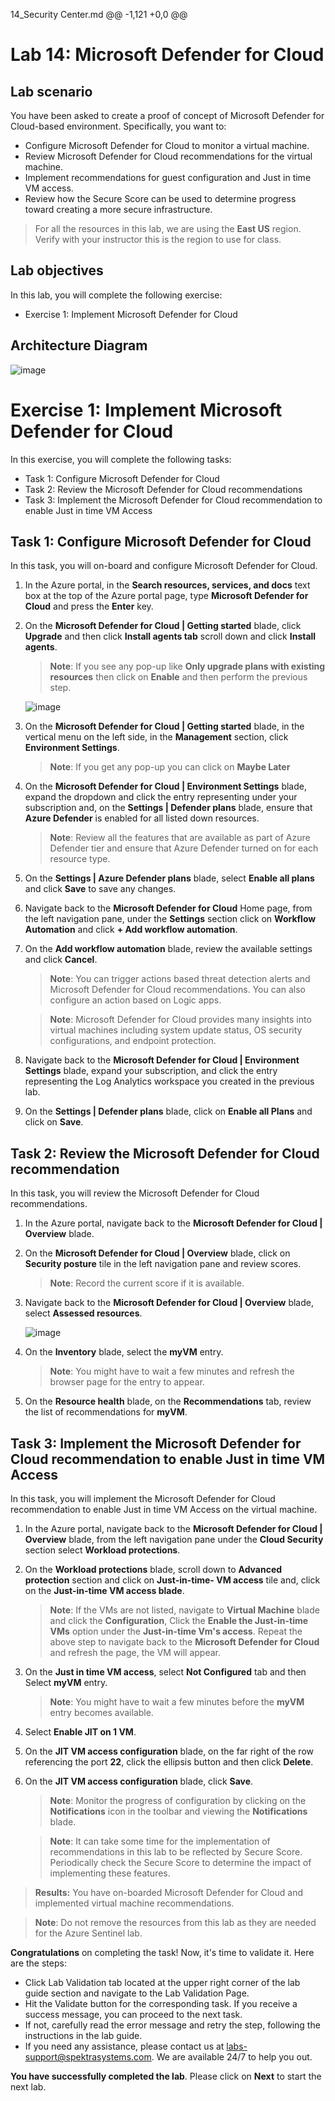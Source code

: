 14_Security Center.md
@@ -1,121 +0,0 @@
# Lab 14: Microsoft Defender for Cloud

## Lab scenario
You have been asked to create a proof of concept of Microsoft Defender for Cloud-based environment. Specifically, you want to:
- Configure Microsoft Defender for Cloud to monitor a virtual machine.
- Review Microsoft Defender for Cloud recommendations for the virtual machine.
- Implement recommendations for guest configuration and Just in time VM access. 
- Review how the Secure Score can be used to determine progress toward creating a more secure infrastructure.

 > For all the resources in this lab, we are using the **East US** region. Verify with your instructor this is the region to use for class. 

## Lab objectives
In this lab, you will complete the following exercise:
- Exercise 1: Implement Microsoft Defender for Cloud

## Architecture Diagram

![image](https://user-images.githubusercontent.com/91347931/157537800-94a64b6e-026c-41b2-970e-f8554ce1e0ab.png)

# Exercise 1: Implement Microsoft Defender for Cloud

In this exercise, you will complete the following tasks:

- Task 1: Configure Microsoft Defender for Cloud
- Task 2: Review the Microsoft Defender for Cloud recommendations
- Task 3: Implement the Microsoft Defender for Cloud recommendation to enable Just in time VM Access

## Task 1: Configure Microsoft Defender for Cloud

In this task, you will on-board and configure Microsoft Defender for Cloud.

1. In the Azure portal, in the **Search resources, services, and docs** text box at the top of the Azure portal page, type **Microsoft Defender for Cloud** and press the **Enter** key.

1. On the **Microsoft Defender for Cloud \| Getting started** blade, click **Upgrade** and then click **Install agents tab** scroll down and click **Install agents**.

   >**Note**: If you see any pop-up like **Only upgrade plans with existing resources** then click on **Enable** and then perform the previous step.
   
   
     ![image](../images/Az-500lab14-upgrade.png) 
     
1. On the **Microsoft Defender for Cloud \| Getting started** blade, in the vertical menu on the left side, in the **Management** section, click **Environment Settings**.
 
   >**Note**: If you get any pop-up you can click on **Maybe Later**

1. On the **Microsoft Defender for Cloud \| Environment Settings** blade, expand the dropdown and click the entry representing under your subscription and, on the **Settings \| Defender plans** blade, ensure that **Azure Defender** is enabled for all listed down resources. 

    >**Note**: Review all the features that are available as part of Azure Defender tier and ensure that Azure Defender turned on for each resource type. 

1. On the **Settings \| Azure Defender plans** blade, select **Enable all plans** and click **Save** to save any changes.

1. Navigate back to the **Microsoft Defender for Cloud** Home page, from the left navigation pane, under the **Settings** section click on **Workflow Automation** and  click **+ Add workflow automation**.

1. On the **Add workflow automation** blade, review the available settings and click **Cancel**.

    >**Note**: You can trigger actions based threat detection alerts and Microsoft Defender for Cloud recommendations. You can also configure an action based on Logic apps. 

    >**Note**: Microsoft Defender for Cloud provides many insights into virtual machines including system update status, OS security configurations, and endpoint protection.

1. Navigate back to the **Microsoft Defender for Cloud | Environment Settings** blade, expand your subscription, and click the entry representing the Log Analytics workspace you created in the previous lab.

1. On the **Settings \| Defender plans** blade, click on **Enable all Plans** and click  on **Save**.


## Task 2: Review the Microsoft Defender for Cloud recommendation

In this task, you will review the Microsoft Defender for Cloud recommendations. 

1. In the Azure portal, navigate back to the **Microsoft Defender for Cloud \| Overview** blade. 

1. On the **Microsoft Defender for Cloud \| Overview** blade, click on **Security posture** tile in the left navigation pane and review scores.

    >**Note**: Record the current score if it is available.

1. Navigate back to the **Microsoft Defender for Cloud \| Overview** blade, select **Assessed resources**.

   ![image](../images/AZ-500-assesesresources.png) 

1. On the **Inventory** blade, select the **myVM** entry.

    >**Note**: You might have to wait a few minutes and refresh the browser page for the entry to appear.
    
1. On the **Resource health** blade, on the **Recommendations** tab, review the list of recommendations for **myVM**.


## Task 3: Implement the Microsoft Defender for Cloud recommendation to enable Just in time VM Access

In this task, you will implement the Microsoft Defender for Cloud recommendation to enable Just in time VM Access on the virtual machine. 

1. In the Azure portal, navigate back to the **Microsoft Defender for Cloud \| Overview** blade, from the left navigation pane under the **Cloud Security** section select **Workload protections**.

2. On the **Workload protections** blade, scroll down to **Advanced protection** section and click on **Just-in-time- VM access** tile and, click on the **Just-in-time VM access blade**.

    >**Note**: If the VMs are not listed, navigate to **Virtual Machine** blade and click the **Configuration**, Click the **Enable the Just-in-time VMs** option       under the **Just-in-time Vm's access**. Repeat the above step to navigate back to the **Microsoft Defender for Cloud** and refresh the page, the VM will appear.

3. On the **Just in time VM access**, select **Not Configured** tab and then Select **myVM** entry.

    >**Note**: You might have to wait a few minutes before the **myVM** entry becomes available.

4. Select **Enable JIT on 1 VM**.

5. On the **JIT VM access configuration** blade, on the far right of the row referencing the port **22**, click the ellipsis button and then click **Delete**.

6. On the **JIT VM access configuration** blade, click **Save**.

    >**Note**: Monitor the progress of configuration by clicking on the **Notifications** icon in the toolbar and viewing the **Notifications** blade. 

    >**Note**: It can take some time for the implementation of recommendations in this lab to be reflected by Secure Score. Periodically check the Secure Score to determine the impact of implementing these features. 

>**Results:** You have on-boarded Microsoft Defender for Cloud and implemented virtual machine recommendations. 

>**Note**: Do not remove the resources from this lab as they are needed for the Azure Sentinel lab.

 **Congratulations** on completing the task! Now, it's time to validate it. Here are the steps:
 
 - Click Lab Validation tab located at the upper right corner of the lab guide section and navigate to the Lab Validation Page.
 - Hit the Validate button for the corresponding task. If you receive a success message, you can proceed to the next task. 
 - If not, carefully read the error message and retry the step, following the instructions in the lab guide.
 - If you need any assistance, please contact us at labs-support@spektrasystems.com. We are available 24/7 to help you out.
 
 **You have successfully completed the lab**. Please click on **Next** to start the next lab.
